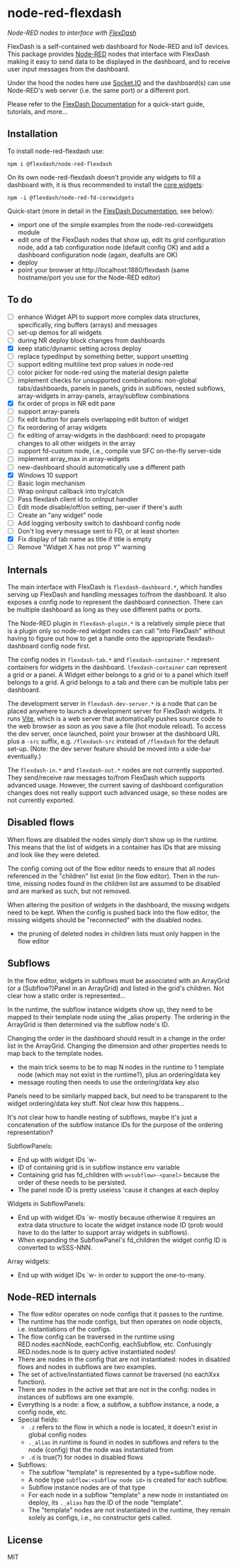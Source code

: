 node-red-flexdash
==================

_Node-RED nodes to interface with [FlexDash](https://github.com/tve/flexdash)_

FlexDash is a self-contained web dashboard for Node-RED and IoT devices.
This package provides [Node-RED](https://nodered.org/) nodes that interface with
FlexDash making it easy to send data to be displayed in the dashboard, and to
receive user input messages from the dashboard.

Under the hood the nodes here use [Socket.IO](http://socket.io/) and the dashboard(s) can use Node-RED's web server (i.e. the same port) or a different port.

Please refer to the
[FlexDash Documentation](https://flexdash.github.io) for a quick-start guide, tutorials,
and more...

## Installation

To install node-red-flexdash use:

`npm i @flexdash/node-red-flexdash`

On its own node-red-flexdash doesn't provide any widgets to fill a dashboard with,
it is thus recommended to install the
[core widgets](https://github/com/flexdash/node-red-fd-corewidgets):

`npm -i @flexdash/node-red-fd-corewidgets`

Quick-start (more in detail in the
[FlexDash Documentation](https://flexdash.github.io/quick-start), see below):
- import one of the simple examples from the node-red-corewidgets module
- edit one of the FlexDash nodes that show up, edit its grid configuration node, add a
  tab configuration node (default config OK) and add a dashboard configuration node (again,
  deafults are OK)
- deploy
- point your browser at http://localhost:1880/flexdash
  (same hostname/port you use for the Node-RED editor)

## To do

- [ ] enhance Widget API to support more complex data structures, specifically, ring buffers (arrays) and
  messages
- [ ] set-up demos for all widgets
- [ ] during NR deploy block changes from dashboards
- [X] keep static/dynamic setting across deploy
- [ ] replace typedInput by something better, support unsetting
- [ ] support editing multiline text prop values in node-red
- [ ] color picker for node-red using the material design palette
- [ ] implement checks for unsupported combinations: non-global tabs/dashboards, panels in panels,
  grids in subflows, nested subflows, array-widgets in array-panels, array/subflow combinations
- [X] fix order of props in NR edit pane
- [ ] support array-panels
- [ ] fix edit button for panels overlapping edit button of widget
- [ ] fix reordering of array widgets
- [ ] fix editing of array-widgets in the dashboard: need to propagate changes to all other widgets in the array
- [ ] support fd-custom node, i.e., compile vue SFC on-the-fly server-side
- [ ] implement array_max in array-widgets
- [ ] new-dashboard should automatically use a different path
- [X] Windows 10 support
- [ ] Basic login mechanism
- [ ] Wrap onInput callback into try/catch
- [ ] Pass flexdash client id to onInput handler
- [ ] Edit mode disable/off/on setting, per-user if there's auth
- [ ] Create an "any widget" node
- [ ] Add logging verbosity switch to dashboard config node
- [ ] Don't log every message sent to FD, or at least shorten
- [X] Fix display of tab name as title if title is empty
- [ ] Remove "Widget X has not prop Y" warning

## Internals

The main interface with FlexDash is `flexdash-dashboard.*`, which handles serving up
FlexDash and handling messages to/from the dashboard. It also exposes a config node to
represent the dashboard connection. There can be multiple dashboard as long as they use
different paths or ports.

The Node-RED plugin in `flexdash-plugin.*` is a relatively simple piece that is a plugin only
so node-red widget nodes can call "into FlexDash" without having to figure out how to get
a handle onto the appropriate flexdash-dashboard config node first.

The config nodes in `flexdash-tab.*` and `flexdash-container.*` represent containers for
widgets in the dashboard. `lfexdash-container` can represent a grid or a panel. A Widget
either belongs to a grid or to a panel which itself belongs to a grid. A grid belongs to
a tab and there can be multiple tabs per dashboard.

The development server in `flexdash-dev-server.*` is a node that can be placed anywhere to
launch a development server for FlexDash widgets. It runs [Vite](https://vitejs.dev), which
is a web server that automatically pushes source code to the web browser as soon as you save
a file (hot module reload). To access the dev server, once launched, point your browser
at the dashboard URL plus a `-src` suffix, e.g. `/flexdash-src` instead of `/flexdash` for
the default set-up.
(Note: the dev server feature should be moved into a side-bar eventually.)

The `flexdash-in.*` and `flexdash-out.*` nodes are not currently supported.
They send/receive raw messages to/from FlexDash which supports advanced usage.
However, the current saving of dashboard configuration changes does not really support
such advanced usage, so these nodes are not currently exported.

## Disabled flows

When flows are disabled the nodes simply don't show up in the runtime. This means that the list of widgets in a container has IDs that are missing and look like they were deleted.

The config coming out of the flow editor needs to ensure that all nodes referenced in the "children"
list exist (in the flow editor). Then in the run-time, missing nodes found in the children list are
assumed to be disabled and are marked as such, but not removed.

When altering the position of widgets in the dashboard, the missing widgets need to be kept. When the
config is pushed back into the flow editor, the missing widgets should be "reconnected" with the disabled nodes.

- the pruning of deleted nodes in children lists must only happen in the flow editor

## Subflows

In the flow editor, widgets in subflows must be associated with an ArrayGrid (or a (Subflow?)Panel
in an ArrayGrid) and listed in the grid's children. Not clear how a static order is represented...

In the runtime, the subflow instance widgets show up, they need to be mapped to their template node
using the _alias property. The ordering in the ArrayGrid is then determined via the subflow node's ID.

Changing the order in the dashboard should result in a change in the order list in the ArrayGrid.
Changing the dimension and other properties needs to map back to the template nodes.

- the main trick seems to be to map N nodes in the runtime to 1 template node (which may not exist
  in the runtime?), plus an ordering/data key
- message routing then needs to use the ordering/data key also

Panels need to be similarly mapped back, but need to be transparent to the widget ordering/data
key stuff. Not clear how this happens...

It's not clear how to handle nesting of subflows, maybe it's just a concatenation of the subflow
instance IDs for the purpose of the ordering representation?

SubflowPanels:
- End up with widget IDs `w<subflow instance ID>-<panel config ID>
- ID of containing grid is in subflow instance env variable
- Containing grid has fd_children with `w<subflow>-<panel>` because the order of these needs
  to be persisted.
- The panel node ID is pretty useless 'cause it changes at each deploy

Widgets in SubflowPanels:
- End up with widget IDs `w<subflow instance ID>-<widget config ID> mostly because otherwise it
  requires an extra data structure to locate the widget instance node ID (prob would have to do the
  latter to support array widgets in subflows).
- When expanding the SubflowPanel's fd_children the widget config ID is converted to wSSS-NNN.

Array widgets:
- End up with widget IDs `w<widget ID>-<index> in order to support the one-to-many.

## Node-RED internals

- The flow editor operates on node configs that it passes to the runtime.
- The runtime has the node configs, but then operates on node objects, i.e. instantiations of
  the configs.
- The flow config can be traversed in the runtime using RED.nodes.eachNode, eachConfig,
  eachSubflow, etc. Confusingly RED.nodes.node is to query active instantiated nodes!
- There are nodes in the config that are not instantiated: nodes in disabled flows and nodes in
  subflows are two examples.
- The set of active/instantiated flows cannot be traversed (no eachXxx function).
- There are nodes in the active set that are not in the config: nodes in instances of subflows are
  one example.
- Everything is a node: a flow, a subflow, a subflow instance, a node, a config node, etc.
- Special fields:
  - `.z` refers to the flow in which a node is located, it doesn't exist in global config nodes
  - `._alias` in runtime is found in nodes in subflows and refers to the node (config) that the
    node was instantiated from
  - `.d` is true(?) for nodes in disabled flows
- Subflows:
  - The subflow "template" is represented by a type=subflow node.
  - A node type `subflow:<subflow node id>` is created for each subflow.
  - Subflow instance nodes are of that type
  - For each node in a subflow "template" a new node in instantiated on deploy, its `._alias` has the
    ID of the node "template".
  - The "template" nodes are not instantiated in the runtime, they remain solely as configs, i.e.,
    no constructor gets called.

  


## License

MIT
